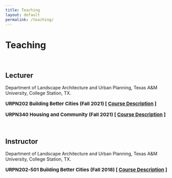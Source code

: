 ```yaml
---
title: Teaching
layout: default
permalink: /teaching/
---
```


# Teaching 
<br />

<h2>Lecturer</h2>

<p>Department of Landscape Architecture and Urban Planning, Texas A&M University, College Station, TX.</p> 

<p style="font-size: 15px;"><b>URPN202 Building Better Cities (Fall 2021) [ <a href="javascript:void(0);" onclick="showdropinfo('URPN202_Fall2021');" style="font-size= 15px;">Course Description</a> ]</b></p>

<div id='URPN202_Fall2021' class="abstractcollapsed" style="display:none; font-size: 15px;">
    This course aims to introduce students to contemporary issues of urbanization, past influences and current practice of public city/urban planning in the United States. One of the many definitions of city planning is “a systematic, creative way to influence the future of neighborhoods, cities, rural and metropolitan areas, an entire nation and even the world” to improve the welfare and quality of life for residents in the community. Planning in this context involves making decisions and taking action related to issues that affect the entire community such as land use, transportation, housing, social services, community and economic development, environmental quality, and so on. Students will learn about the tools, techniques and challenges of being a planner, issues that affect planning, concepts related to planning processes, as well as the various fields of planning. <br><br>
    This course provides a strong foundation for students who wish to pursue advanced study in planning or related disciplines. For those choosing other career paths, this class also aims to provide students with the knowledge and skills that they can use in their desired fields of study and as active citizens in their respective communities. 
</div>

<p style="font-size: 15px;"><b>URPN340 Housing and Community (Fall 2021) [ <a href="javascript:void(0);" onclick="showdropinfo('URPN340_Fall2021');" style="font-size= 15px;">Course Description</a> ]</b></p> 

<div id='URPN340_Fall2021' class="abstractcollapsed" style="display:none; font-size: 15px;">
    This course is designed to help students explore the complexity of housing and housing-related issues from a planning perspective. You will develop a basic understanding of the housing market, its relationship to community development, its importance to communities and the U.S. economy and major housing challenges facing the US.  <br/>
    <br/>
    A wide variety of topics will be discussed, including the use and meaning of housing; the development of Federal, State, and local housing policy; the changing dynamics of housing policy; the housing market; housing finance; the challenge of providing affordable housing; and the relationship of housing to community development and neighborhood transformation. Class time will be devoted to lectures, class discussions, group discussions and films.  
</div>

<br />

<h2>Instructor</h2>

<p>Department of Landscape Architecture and Urban Planning, Texas A&M University, College Station, TX.</p>

<p style="font-size: 15px;"><b>URPN202-501 Building Better Cities (Fall 2018) [ <a href="javascript:void(0);" onclick="showdropinfo('URPN202-501_Fall2018');" style="font-size= 15px;">Course Description</a> ]</b></p>

<div id='URPN202-501_Fall2018' class="abstractcollapsed" style="display:none; font-size: 15px;">
    This course aims to introduce students to contemporary issues of urbanization, past influences and current practice of public planning in the United States. One of the many definitions of city planning is “a systematic, creative way to influence the future of neighborhoods, cities, rural and metropolitan areas, an entire nation and even the world” to improve the welfare and quality of life for residents in the community. Planning in this context involves making decisions and taking action related to issues that affect the entire community such as land use, transportation, housing, social services, community and economic development, environmental quality, and so on. Students will learn about the tools, techni ques and challenges of being a planner, issues that affect planning, concepts related to planning processes, as well as the various fields of planning.<br/>
    <br/>
    This course provides a strong foundation for students who wish to pursue advanced study in planning or related disciplines. For those choosing other career paths, this class also aims to provide students with the knowledge and skills that they can use in their desired fields of study and as active citizens in their respective communities.
</div>

